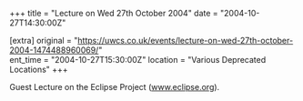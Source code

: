 +++
title = "Lecture on Wed 27th October 2004"
date = "2004-10-27T14:30:00Z"

[extra]
original = "https://uwcs.co.uk/events/lecture-on-wed-27th-october-2004-1474488960069/"    
ent_time = "2004-10-27T15:30:00Z"
location = "Various Deprecated Locations"
+++

Guest Lecture on the Eclipse Project (www.eclipse.org).


